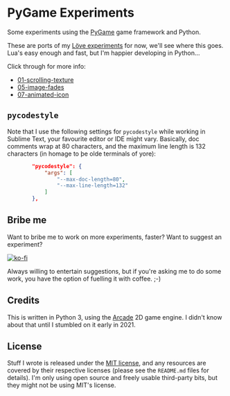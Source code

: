 # PyGame Experiments

Some experiments using the [PyGame](https://www.pygame.org/news) game framework
and Python.

These are ports of my
[Löve experiments](https://github.com/Taffer/love-experiments/) for now, we'll
see where this goes. Lua's easy enough and fast, but I'm happier developing in
Python…

Click through for more info:

* [01-scrolling-texture](01-scrolling-texture)
* [05-image-fades](05-image-fades)
* [07-animated-icon](07-animated-icon)

## `pycodestyle`

Note that I use the following settings for `pycodestyle` while working in
Sublime Text, your favourite editor or IDE might vary. Basically, doc comments
wrap at 80 characters, and the maximum line length is 132 characters (in homage
to þe olde terminals of yore):

```json
        "pycodestyle": {
            "args": [
                "--max-doc-length=80",
                "--max-line-length=132"
            ]
        },
```

## Bribe me

Want to bribe me to work on more experiments, faster? Want to suggest an
experiment?

[![ko-fi](https://ko-fi.com/img/githubbutton_sm.svg)](https://ko-fi.com/U7U541Y8C)

Always willing to entertain suggestions, but if you're asking me to do some
work, you have the option of fuelling it with coffee. ;-)

## Credits

This is written in Python 3, using the [Arcade](https://arcade.academy/) 2D
game engine. I didn't know about that until I stumbled on it early in 2021.

## License

Stuff I wrote is released under the [MIT license](LICENSE.md), and any
resources are covered by their respective licenses (please see the `README.md`
files for details). I'm only using open source and freely usable third-party
bits, but they might not be using MIT's license.
